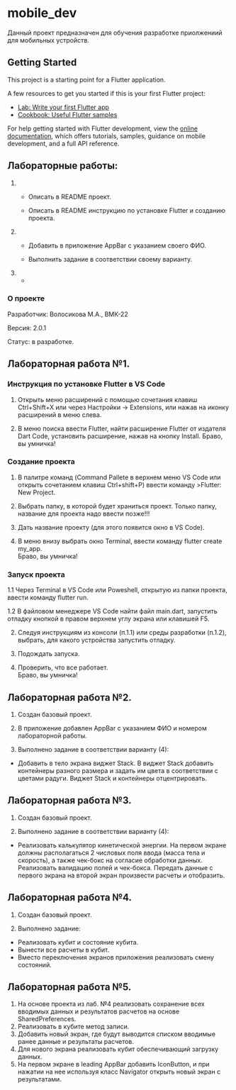 # mobile_dev

Данный проект предназначен для обучения разработке приолжениий для мобильных устройств.

## Getting Started

This project is a starting point for a Flutter application.

A few resources to get you started if this is your first Flutter project:

- [Lab: Write your first Flutter app](https://docs.flutter.dev/get-started/codelab)
- [Cookbook: Useful Flutter samples](https://docs.flutter.dev/cookbook)

For help getting started with Flutter development, view the
[online documentation](https://docs.flutter.dev/), which offers tutorials,
samples, guidance on mobile development, and a full API reference.

## Лабораторные работы:
 1. 
    - Описать в README проект.

    - Описать в README инструкцию по установке Flutter и созданию проекта.

2. 
    - Добавить в приложение AppBar с указанием своего ФИО.

    - Выполнить задание в соответствии своему варианту.

3.
    - 


### О проекте

Разработчик: Волосикова М.А., ВМК-22

Версия: 2.0.1

Статус: в разработке.

## Лабораторная работа №1.

### Инструкция по установке Flutter в VS Code

1. Открыть меню расширений с помощью сочетания клавиш Ctrl+Shift+X 
или через Настройки -> Extensions, или нажав на иконку расширений в меню слева.  

2. В меню поиска ввести Flutter, найти расширение Flutter от издателя Dart Code,
установить расширение, нажав на кнопку Install.
Браво, вы умничка!

### Создание проекта  

1. В палитре команд (Command Pallete в верхнем меню VS Code или открыть сочетанием клавиш Ctrl+shift+P) 
ввести команду >Flutter: New Project.

2. Выбрать папку, в которой будет храниться проект. 
Только папку, название для проекта надо ввести позже!!!

3. Дать название проекту (для этого появится окно в VS Code).

4. В меню внизу выбрать окно Terminal, ввести команду flutter create my_app.  
Браво, вы умничка!

### Запуск проекта

1.1 Через Terminal в VS Code или Poweshell, открытую из папки проекта, ввести команду flutter run.

1.2 В файловом менеджере VS Code найти файл main.dart, запустить отладку кнопкой 
в правом верхнем углу экрана или клавишей F5.

2. Следуя инструкциям из консоли (п.1.1) или среды разработки (п.1.2), 
выбрать, для какого устройства запустить отладку.

3. Подождать запуска.

4. Проверить, что все работает.  
Браво, вы умничка!


## Лабораторная работа №2.

1. Создан базовый проект.

2. В приложение добавлен AppBar с указанием ФИО и номером лабораторной работы.

3. Выполнено задание в соответствии варианту (4):  
- Добавить в тело экрана виджет Stack. В виджет Stack добавить контейнеры разного размера и задать им цвета в соответствии с цветами радуги. Виджет Stack и контейнеры отцентрировать.


## Лабораторная работа №3.

1. Создан базовый проект.

2. Выполнено задание в соответствии варианту (4):  
- Реализовать калькулятор кинетической энергии. На первом экране должны располагаться 2 числовых поля ввода (масса тела и скорость), а также чек-бокс на согласие обработки данных. Реализовать валидацию полей и чек-бокса. Передать данные с первого экрана на второй экран произвести расчеты и отобразить. 


## Лабораторная работа №4.

1. Создан базовый проект.

2. Выполнено задание:
- Реализовать кубит и состояние кубита. 
- Вынести все расчеты в кубит. 
- Вместо переключения экранов приложения реализовать смену состояний.


## Лабораторная работа №5.

1. На основе проекта из лаб. №4 реализовать сохранение всех вводимых данных и результатов расчетов на основе SharedPreferences. 
3. Реализовать в кубите метод записи. 
4. Добавить новый экран, где будут выводится списком вводимые ранее данные и результаты расчетов. 
5. Для нового экрана реализовать кубит обеспечивающий загрузку данных. 
6. На первом экране в leading AppBar добавить IconButton, и при нажатии на нее используя класс Navigator открыть новый экран с результатами. 
